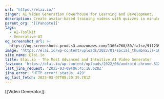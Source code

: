 ```yaml
---
url: 'https://elai.io/'
zinger: AI Video Generation Powerhouse for Learning and Development.
description: Create avatar-based training videos with quizzes in minutes.
parent_org: '[[Panopto]]'
tags:
  - AI-Toolkit
  - Generative-AI
og_screenshot_url: >-
  https://og-screenshots-prod.s3.amazonaws.com/1366x768/80/false/911239b13ca5fe22812a6c5f2a13a0669afe8b0073b6b08af27d16c1a9f04e84.jpeg
image: 'https://elai.io/wp-content/uploads/2023/01/social_thumbnails-1024x502.png'
site_name: Elai.io
title: Elai.io - The Most Advanced and Intuitive AI Video Generator
favicon: 'https://elai.io/wp-content/uploads/2022/08/android-chrome-512x512-1.png'
last_jina_request: '2025-03-09T06:45:16.620Z'
jina_error: 'HTTP error! status: 429'
og_last_fetch: 2025-03-07T05:20:39.781Z
---
```

[[Video Generator]].
